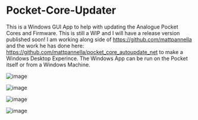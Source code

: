 # Pocket-Core-Updater

This is a Windows GUI App to help with updating the Analogue Pocket Cores and Firmware. This is still a WIP and I will have a release version published soon! I am working along side of https://github.com/mattpannella and the work he has done here: https://github.com/mattpannella/pocket_core_autoupdate_net to make a Windows Desktop Experince. The Windows App can be run on the Pocket itself or from a Windows Machine.

![image](https://i.ibb.co/r541vvJ/Main.png)

![image](https://i.ibb.co/VVvGfTh/Cores.png)

![image](https://i.ibb.co/f83XMNS/Current-Dir.png)

![image](https://i.ibb.co/4NDkjst/Removable.png)
